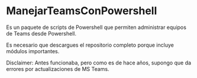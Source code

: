 # ManejarTeamsConPowershell
Es un paquete de scripts de Powershell que permiten administrar equipos de Teams desde Powershell.

Es necesario que descargues el repositorio completo porque incluye módulos importantes.


Disclaimer: Antes funcionaba, pero como es de hace años, supongo que da errores por actualizaciones de MS Teams.
